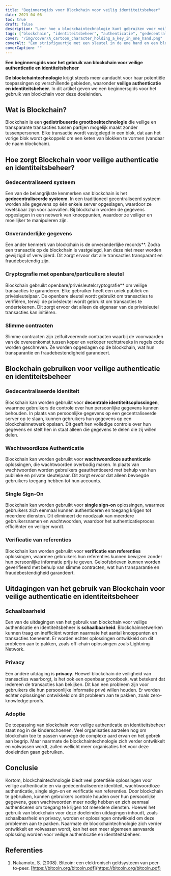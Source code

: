 ```yaml
---
title: "Beginnersgids voor Blockchain voor veilig identiteitsbeheer"
date: 2023-04-06
toc: true
draft: false
description: "Leer hoe u blockchaintechnologie kunt gebruiken voor veilige authenticatie en identiteitsbeheer met deze beginnersgids."
tags: ["blockchain", "identiteitsbeheer", "authenticatie", "gedecentraliseerde identiteit", "authenticatie zonder wachtwoord", "slimme contracten", "openbare sleutel cryptografie", "privé-sleutel cryptografie", "onveranderlijke records", "decentraal systeem", "eenmalige aanmelding", "onderzoek van referenties", "schaalbaarheid", "privacy", "adoptie", "digitale identiteit", "gedistribueerde grootboektechnologie", "cyberbeveiliging", "gegevensprivacy", "technologie"]
cover: "/img/cover/A_cartoon_character_holding_a_key_in_one_hand.png"
coverAlt: "Een stripfiguurtje met een sleutel in de ene hand en een blockchain in de andere, omgeven door een netwerk van onderling verbonden knooppunten en blokken."
coverCaption: ""
---
```


**Een beginnersgids voor het gebruik van blockchain voor veilige authenticatie en identiteitsbeheer**

**De blockchaintechnologie** krijgt steeds meer aandacht voor haar potentiële toepassingen op verschillende gebieden, waaronder **veilige authenticatie en identiteitsbeheer**. In dit artikel geven we een beginnersgids voor het gebruik van blockchain voor deze doeleinden.

## Wat is Blockchain?

Blockchain is een **gedistribueerde grootboektechnologie** die veilige en transparante transacties tussen partijen mogelijk maakt zonder tussenpersonen. Elke transactie wordt vastgelegd in een blok, dat aan het vorige blok wordt gekoppeld om een keten van blokken te vormen (vandaar de naam blockchain).

## Hoe zorgt Blockchain voor veilige authenticatie en identiteitsbeheer?

### Gedecentraliseerd systeem

Een van de belangrijkste kenmerken van blockchain is het **gedecentraliseerde systeem**. In een traditioneel gecentraliseerd systeem worden alle gegevens op één enkele server opgeslagen, waardoor ze kwetsbaar zijn voor aanvallen. Bij blockchain worden de gegevens opgeslagen in een netwerk van knooppunten, waardoor ze veiliger en moeilijker te manipuleren zijn.

### Onveranderlijke gegevens

Een ander kenmerk van blockchain is de onveranderlijke records**. Zodra een transactie op de blockchain is vastgelegd, kan deze niet meer worden gewijzigd of verwijderd. Dit zorgt ervoor dat alle transacties transparant en fraudebestendig zijn.

### Cryptografie met openbare/particuliere sleutel

Blockchain gebruikt openbare/privésleutelcryptografie** om veilige transacties te garanderen. Elke gebruiker heeft een uniek publiek en privésleutelpaar. De openbare sleutel wordt gebruikt om transacties te verifiëren, terwijl de privésleutel wordt gebruikt om transacties te ondertekenen. Dit zorgt ervoor dat alleen de eigenaar van de privésleutel transacties kan initiëren.

### Slimme contracten

Slimme contracten zijn zelfuitvoerende contracten waarbij de voorwaarden van de overeenkomst tussen koper en verkoper rechtstreeks in regels code worden geschreven. Ze worden opgeslagen op de blockchain, wat hun transparantie en fraudebestendigheid garandeert.

## Blockchain gebruiken voor veilige authenticatie en identiteitsbeheer

### Gedecentraliseerde Identiteit

Blockchain kan worden gebruikt voor **decentrale identiteitsoplossingen**, waarmee gebruikers de controle over hun persoonlijke gegevens kunnen behouden. In plaats van persoonlijke gegevens op een gecentraliseerde server op te slaan, kunnen gebruikers hun gegevens op een blockchainnetwerk opslaan. Dit geeft hen volledige controle over hun gegevens en stelt hen in staat alleen die gegevens te delen die zij willen delen.

### Wachtwoordloze Authenticatie

Blockchain kan worden gebruikt voor **wachtwoordloze authenticatie** oplossingen, die wachtwoorden overbodig maken. In plaats van wachtwoorden worden gebruikers geauthenticeerd met behulp van hun publieke en private sleutelpaar. Dit zorgt ervoor dat alleen bevoegde gebruikers toegang hebben tot hun accounts.

### Single Sign-On

Blockchain kan worden gebruikt voor **single sign-on** oplossingen, waarmee gebruikers zich eenmaal kunnen authenticeren en toegang krijgen tot meerdere diensten. Dit elimineert de noodzaak van meerdere gebruikersnamen en wachtwoorden, waardoor het authenticatieproces efficiënter en veiliger wordt.

### Verificatie van referenties

Blockchain kan worden gebruikt voor **verificatie van referenties** oplossingen, waarmee gebruikers hun referenties kunnen bewijzen zonder hun persoonlijke informatie prijs te geven. Geloofsbrieven kunnen worden geverifieerd met behulp van slimme contracten, wat hun transparantie en fraudebestendigheid garandeert.

## Uitdagingen van het gebruik van Blockchain voor veilige authenticatie en identiteitsbeheer

### Schaalbaarheid

Een van de uitdagingen van het gebruik van blockchain voor veilige authenticatie en identiteitsbeheer is **schaalbaarheid**. Blockchainnetwerken kunnen traag en inefficiënt worden naarmate het aantal knooppunten en transacties toeneemt. Er worden echter oplossingen ontwikkeld om dit probleem aan te pakken, zoals off-chain oplossingen zoals Lightning Network.

### Privacy

Een andere uitdaging is **privacy**. Hoewel blockchain de veiligheid van transacties waarborgt, is het ook een openbaar grootboek, wat betekent dat iedereen de transacties kan bekijken. Dit kan een probleem zijn voor gebruikers die hun persoonlijke informatie privé willen houden. Er worden echter oplossingen ontwikkeld om dit probleem aan te pakken, zoals zero-knowledge proofs.

### Adoptie

De toepassing van blockchain voor veilige authenticatie en identiteitsbeheer staat nog in de kinderschoenen. Veel organisaties aarzelen nog om blockchain toe te passen vanwege de complexe aard ervan en het gebrek aan begrip. Maar naarmate de blockchaintechnologie zich verder ontwikkelt en volwassen wordt, zullen wellicht meer organisaties het voor deze doeleinden gaan gebruiken.

## Conclusie
Kortom, blockchaintechnologie biedt veel potentiële oplossingen voor veilige authenticatie en via gedecentraliseerde identiteit, wachtwoordloze authenticatie, single sign-on en verificatie van referenties. Door blockchain te gebruiken, kunnen gebruikers controle houden over hun persoonlijke gegevens, geen wachtwoorden meer nodig hebben en zich eenmaal authenticeren om toegang te krijgen tot meerdere diensten. Hoewel het gebruik van blockchain voor deze doeleinden uitdagingen inhoudt, zoals schaalbaarheid en privacy, worden er oplossingen ontwikkeld om deze problemen aan te pakken. Naarmate de blockchaintechnologie zich verder ontwikkelt en volwassen wordt, kan het een meer algemeen aanvaarde oplossing worden voor veilige authenticatie en identiteitsbeheer.

## Referenties
1. Nakamoto, S. (2008). Bitcoin: een elektronisch geldsysteem van peer-to-peer. [https://bitcoin.org/bitcoin.pdf](https://bitcoin.org/bitcoin.pdf)

